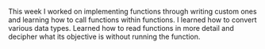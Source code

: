 This week I worked on implementing functions through writing custom ones and learning how to call functions within functions. I learned how to convert various data types. Learned how to read functions in more detail and decipher what its objective is without running the function.